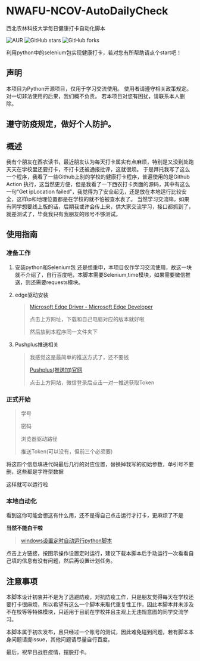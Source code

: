 # NWAFU-NCOV-AutoDailyCheck

西北农林科技大学每日健康打卡自动化脚本

![AUR](https://img.shields.io/badge/license-MIT--License%202.0-green.svg)
![GitHub stars](https://img.shields.io/github/stars/HuntercodeT/NWAFU-NCOV-AutoDailyCheck.svg?style=social&label=Stars)
![GitHub forks](https://img.shields.io/github/forks/HuntercodeT/NWAFU-NCOV-AutoDailyCheck.svg?style=social&label=Fork)

利用python中的selenium包实现健康打卡，若对您有所帮助请点个start吧！

## 声明

本项目为Python开源项目，仅用于学习交流使用。
使用者请遵守相关政策规定。对一切非法使用的后果，我们概不负责。
若本项目对您有困扰，请联系本人删除。

## 遵守防疫规定，做好个人防护。

## 概述

我有个朋友在西农读书，最近朋友认为每天打卡属实有点麻烦，特别是又没到处跑天天在学校里还要打卡，不打卡还被通报批评，这就很烦。
于是拜托我写了这么一个程序，我看了一些Github上别的学校的健康打卡程序，普遍使用的是Github Action 执行，这当然更方便，但是我看了一下西农打卡页面的源码，其中有这么一句“Get ipLocation failed”，我觉得为了安全起见，还是放在本地运行比较安全，这样ip和地理位置都是在学校的就不怕被查水表了。
当然学习交流嘛，如果有同学想要线上版的话，后期我或许会传上来，供大家交流学习，接口都抓到了，就差测试了，毕竟我只有我朋友的账号不够测试。

## 使用指南

### 准备工作

1. 安装python和Selenium包
    还是想重申，本项目仅作学习交流使用，故这一块就不介绍了，自行百度吧，本脚本需要Selenium,time模块，如果需要微信推送，则还需要requests模块。
2. edge驱动安装

    > [Microsoft Edge Driver - Microsoft Edge Developer](https://developer.microsoft.com/en-us/microsoft-edge/tools/webdriver/)
    >
    > 点击上方网址，下载和自己电脑对应的版本就好啦
    >
    > 然后放到本程序同一文件夹下
    >
3. Pushplus推送相关

    > 我感觉这是最简单的推送方式了，还不要钱
    >
    > [Pushplus(推送加)官网](http://pushplus.hxtrip.com/)
    >
    > 点击上方网站，微信登录后点击一对一推送获取Token
    >

### 正式开始

> 学号
>
> 密码
>
> 浏览器驱动路径
>
> 推送Token(可以没有，但前三个必须要)

将这四个信息填进代码最后几行的对应位置，替换掉我写的初始参数，单引号不要删，这些都是字符型数据

这样就可以运行啦

### 本地自动化

看到这你可能会想这有什么用，还不是得自己点击运行才打卡，更麻烦了不是

**当然不能白干啦**

> [windows设置定时自动运行python脚本](https://www.pianshen.com/article/13581115210/)

点击上方链接，按图示操作设置定时运行，建议下载本脚本后手动运行一次看看自己填的信息有没有问题，然后再设置计划任务。

## 注意事项

本脚本设计初衷并不是为了逃避防疫，对抗防疫工作，只是朋友觉得每天在学校还要打卡很麻烦，所以希望有这么一个脚本来取代重复性工作，因此本脚本并未涉及不在校等等特殊模块，只适用于目前在学校并且主观上无违规意图的同学交流学习。

本脚本属于初次发布，且只经过一个账号的测试，因此难免碰到问题，若有脚本本身问题请提issue，其他问题请尽量自行百度。

最后，祝早日战胜疫情，摆脱打卡。
